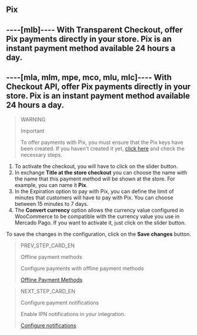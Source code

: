 ## Pix

----[mlb]----
With Transparent Checkout, offer Pix payments directly in your store. Pix is an instant payment method available 24 hours a day.
------------

----[mla, mlm, mpe, mco, mlu, mlc]----
With Checkout API, offer Pix payments directly in your store. Pix is an instant payment method available 24 hours a day.
------------

> WARNING
>
> Important
>
> To offer payments with Pix, you must ensure that the Pix keys have been created. If you haven't created it yet, [click here](https://www.youtube.com/watch?v=60tApKYVnkA) and check the necessary steps.

1. To activate the checkout, you will have to click on the slider button.
2. In exchange **Title at the store checkout** you can choose the name with the name that this payment method will be shown at the store. For example, you can name it **Pix**.
3. In the Expiration option to pay with Pix, you can define the limit of minutes that customers will have to pay with Pix. You can choose between 15 minutes to 7 days.
4. The **Convert currency** option allows the currency value configured in WooCommerce to be compatible with the currency value you use in Mercado Pago. If you want to activate it, just click on the slider button.

To save the changes in the configuration, click on the **Save changes** button.

> PREV_STEP_CARD_EN
>
> Offline payment methods
>
> Configure payments with offline payment methods
>
> [Offline Payment Methods](/developers/en/docs/woocommerce/integration-configuration/payments-configuration/offline-payments)

> NEXT_STEP_CARD_EN
>
> Configure payment notifications
>
> Enable IPN notifications in your integration.
>
> [Configure notifications](/developers/en/docs/woocommerce/integration-configuration/notifications)